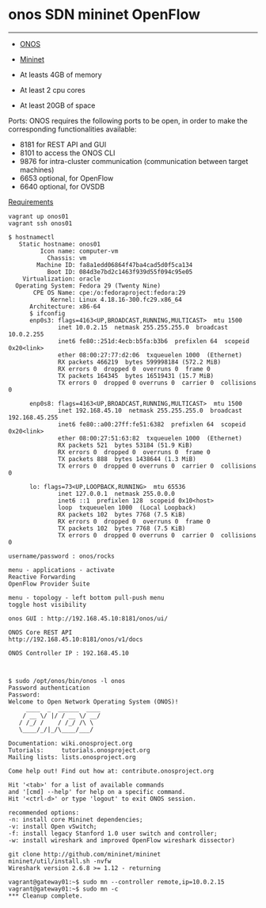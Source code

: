 # onos SDN mininet OpenFlow

----

- [ONOS](https://onosproject.org)  
- [Mininet](http://mininet.org/)

- At leasts 4GB of memory
- At least 2 cpu cores  
- At least 20GB of space  

Ports:
ONOS requires the following ports to be open, in order to make the corresponding functionalities available:  
- 8181    for REST API and GUI  
- 8101    to access the ONOS CLI  
- 9876    for intra-cluster communication (communication between target machines)  
- 6653    optional, for OpenFlow  
- 6640    optional, for OVSDB  


[Requirements](https://wiki.onosproject.org/display/ONOS/Requirement)

```
vagrant up onos01  
vagrant ssh onos01
```

```
$ hostnamectl
   Static hostname: onos01
         Icon name: computer-vm
           Chassis: vm
        Machine ID: fa8a1edd06864f47ba4cad5d0f5ca134
           Boot ID: 084d3e7bd2c1463f939d55f094c95e05
    Virtualization: oracle
  Operating System: Fedora 29 (Twenty Nine)
       CPE OS Name: cpe:/o:fedoraproject:fedora:29
            Kernel: Linux 4.18.16-300.fc29.x86_64
      Architecture: x86-64
      $ ifconfig
      enp0s3: flags=4163<UP,BROADCAST,RUNNING,MULTICAST>  mtu 1500
              inet 10.0.2.15  netmask 255.255.255.0  broadcast 10.0.2.255
              inet6 fe80::251d:4ecb:b5fa:b3b6  prefixlen 64  scopeid 0x20<link>
              ether 08:00:27:77:d2:06  txqueuelen 1000  (Ethernet)
              RX packets 466219  bytes 599998184 (572.2 MiB)
              RX errors 0  dropped 0  overruns 0  frame 0
              TX packets 164345  bytes 16519431 (15.7 MiB)
              TX errors 0  dropped 0 overruns 0  carrier 0  collisions 0

      enp0s8: flags=4163<UP,BROADCAST,RUNNING,MULTICAST>  mtu 1500
              inet 192.168.45.10  netmask 255.255.255.0  broadcast 192.168.45.255
              inet6 fe80::a00:27ff:fe51:6382  prefixlen 64  scopeid 0x20<link>
              ether 08:00:27:51:63:82  txqueuelen 1000  (Ethernet)
              RX packets 521  bytes 53184 (51.9 KiB)
              RX errors 0  dropped 0  overruns 0  frame 0
              TX packets 888  bytes 1438644 (1.3 MiB)
              TX errors 0  dropped 0 overruns 0  carrier 0  collisions 0

      lo: flags=73<UP,LOOPBACK,RUNNING>  mtu 65536
              inet 127.0.0.1  netmask 255.0.0.0
              inet6 ::1  prefixlen 128  scopeid 0x10<host>
              loop  txqueuelen 1000  (Local Loopback)
              RX packets 102  bytes 7768 (7.5 KiB)
              RX errors 0  dropped 0  overruns 0  frame 0
              TX packets 102  bytes 7768 (7.5 KiB)
              TX errors 0  dropped 0 overruns 0  carrier 0  collisions 0
```

```
username/password : onos/rocks

menu - applications - activate  
Reactive Forwarding  
OpenFlow Provider Suite  

menu - topology - left bottom pull-push menu
toggle host visibility

onos GUI : http://192.168.45.10:8181/onos/ui/

ONOS Core REST API
http://192.168.45.10:8181/onos/v1/docs

ONOS Controller IP : 192.168.45.10
```
```


$ sudo /opt/onos/bin/onos -l onos
Password authentication
Password:
Welcome to Open Network Operating System (ONOS)!
     ____  _  ______  ____
    / __ \/ |/ / __ \/ __/
   / /_/ /    / /_/ /\ \
   \____/_/|_/\____/___/

Documentation: wiki.onosproject.org
Tutorials:     tutorials.onosproject.org
Mailing lists: lists.onosproject.org

Come help out! Find out how at: contribute.onosproject.org

Hit '<tab>' for a list of available commands
and '[cmd] --help' for help on a specific command.
Hit '<ctrl-d>' or type 'logout' to exit ONOS session.
```



```
recommended options:
-n: install core Mininet dependencies;
-v: install Open vSwitch;
-f: install legacy Stanford 1.0 user switch and controller;
-w: install wireshark and improved OpenFlow wireshark dissector)

git clone http://github.com/mininet/mininet
mininet/util/install.sh -nvfw
Wireshark version 2.6.8 >= 1.12 - returning
```




```
vagrant@gateway01:~$ sudo mn --controller remote,ip=10.0.2.15
vagrant@gateway01:~$ sudo mn -c
*** Cleanup complete.
```
